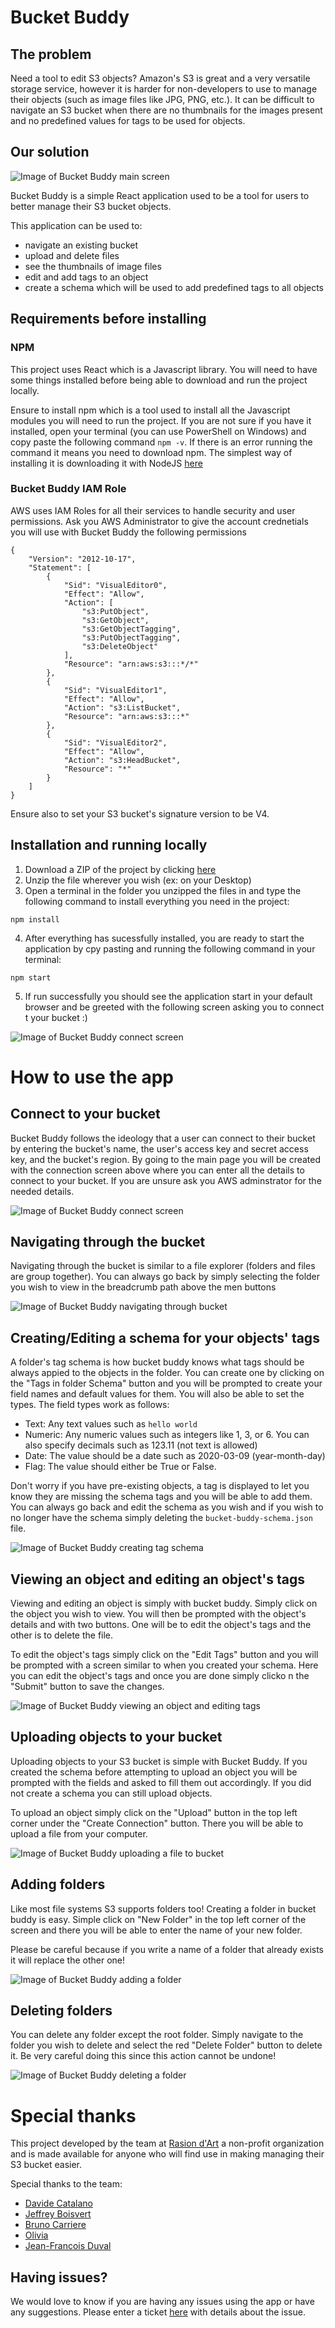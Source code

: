 # Bucket Buddy

## The problem

Need a tool to edit S3 objects? Amazon's S3 is great and a very versatile storage service, however it is harder for non-developers to use to manage their objects (such as image files like JPG, PNG, etc.). It can be difficult to navigate an S3 bucket when there are no thumbnails for the images present and no predefined values for tags to be used for objects.

## Our solution

![Image of Bucket Buddy main screen](./public/bucket-buddy-main-screen.jpg)

Bucket Buddy is a simple React application used to be a tool for users to better manage their S3 bucket objects.

This application can be used to:

- navigate an existing bucket
- upload and delete files
- see the thumbnails of image files
- edit and add tags to an object
- create a schema which will be used to add predefined tags to all objects

## Requirements before installing

### NPM

This project uses React which is a Javascript library. You will need to have some things installed before being able to download and run the project locally.

Ensure to install npm which is a tool used to install all the Javascript modules you will need to run the project. If you are not sure if you have it installed, open your terminal (you can use PowerShell on Windows) and copy paste the following command `npm -v`. If there is an error running the command it means you need to download npm. The simplest way of installing it is downloading it with NodeJS [here](https://nodejs.org/en/)

### Bucket Buddy IAM Role

AWS uses IAM Roles for all their services to handle security and user permissions. Ask you AWS Administrator to give the account crednetials you will use with Bucket Buddy the following permissions

```
{
    "Version": "2012-10-17",
    "Statement": [
        {
            "Sid": "VisualEditor0",
            "Effect": "Allow",
            "Action": [
                "s3:PutObject",
                "s3:GetObject",
                "s3:GetObjectTagging",
                "s3:PutObjectTagging",
                "s3:DeleteObject"
            ],
            "Resource": "arn:aws:s3:::*/*"
        },
        {
            "Sid": "VisualEditor1",
            "Effect": "Allow",
            "Action": "s3:ListBucket",
            "Resource": "arn:aws:s3:::*"
        },
        {
            "Sid": "VisualEditor2",
            "Effect": "Allow",
            "Action": "s3:HeadBucket",
            "Resource": "*"
        }
    ]
}
```

Ensure also to set your S3 bucket's signature version to be V4.

## Installation and running locally

1. Download a ZIP of the project by clicking [here](https://github.com/js-montreal/bucketbuddy/archive/master.zip)
2. Unzip the file wherever you wish (ex: on your Desktop)
3. Open a terminal in the folder you unzipped the files in and type the following command to install everything you need in the project:

```
npm install
```

4. After everything has sucessfully installed, you are ready to start the application by cpy pasting and running the following command in your terminal:

```
npm start
```

5. If run successfully you should see the application start in your default browser and be greeted with the following screen asking you to connect t your bucket :)

![Image of Bucket Buddy connect screen](./public/connect-to-bucket-screen.jpg)

# How to use the app

## Connect to your bucket

Bucket Buddy follows the ideology that a user can connect to their bucket by entering the bucket's name, the user's access key and secret access key, and the bucket's region. By going to the main page you will be created with the connection screen above where you can enter all the details to connect to your bucket. If you are unsure ask you AWS adminstrator for the needed details.

![Image of Bucket Buddy connect screen](./public/connect-to-bucket.gif)

## Navigating through the bucket

Navigating through the bucket is similar to a file explorer (folders and files are group together). You can always go back by simply selecting the folder you wish to view in the breadcrumb path above the men buttons

![Image of Bucket Buddy navigating through bucket](./public/navigating-in-bucket.gif)

## Creating/Editing a schema for your objects' tags

A folder's tag schema is how bucket buddy knows what tags should be always appied to the objects in the folder. You can create one by clicking on the "Tags in folder Schema" button and you will be prompted to create your field names and default values for them. You will also be able to set the types. The field types work as follows:

- Text: Any text values such as `hello world`
- Numeric: Any numeric values such as integers like 1, 3, or 6. You can also specify decimals such as 123.11 (not text is allowed)
- Date: The value should be a date such as 2020-03-09 (year-month-day)
- Flag: The value should either be True or False.

Don't worry if you have pre-existing objects, a tag is displayed to let you know they are missing the schema tags and you will be able to add them. You can always go back and edit the schema as you wish and if you wish to no longer have the schema simply deleting the `bucket-buddy-schema.json` file.

![Image of Bucket Buddy creating tag schema](./public/create-schema.gif)

## Viewing an object and editing an object's tags

Viewing and editing an object is simply with bucket buddy. Simply click on the object you wish to view. You will then be prompted with the object's details and with two buttons. One will be to edit the object's tags and the other is to delete the file.

To edit the object's tags simply click on the "Edit Tags" button and you will be prompted with a screen similar to when you created your schema. Here you can edit the object's tags and once you are done simply clicko n the "Submit" button to save the changes.

![Image of Bucket Buddy viewing an object and editing tags](./public/view-and-edit-object.gif)

## Uploading objects to your bucket

Uploading objects to your S3 bucket is simple with Bucket Buddy. If you created the schema before attempting to upload an object you will be prompted with the fields and asked to fill them out accordingly. If you did not create a schema you can still upload objects.

To upload an object simply click on the "Upload" button in the top left corner under the "Create Connection" button. There you will be able to upload a file from your computer.

![Image of Bucket Buddy uploading a file to bucket](./public/upload-object.gif)

## Adding folders

Like most file systems S3 supports folders too! Creating a folder in bucket buddy is easy. Simple click on "New Folder" in the top left corner of the screen and there you will be able to enter the name of your new folder.

Please be careful because if you write a name of a folder that already exists it will replace the other one!

![Image of Bucket Buddy adding a folder](./public/add-folder.gif)

## Deleting folders

You can delete any folder except the root folder. Simply navigate to the folder you wish to delete and select the red "Delete Folder" button to delete it. Be very careful doing this since this action cannot be undone!

![Image of Bucket Buddy deleting a folder](./public/delete-folder.gif)

# Special thanks

This project developed by the team at [Rasion d'Art](https://www.raisondart.org/) a non-profit organization and is made available for anyone who will find use in making managing their S3 bucket easier.

Special thanks to the team:

- [Davide Catalano](https://github.com/Davescat)
- [Jeffrey Boisvert](https://github.com/jdboisvert)
- [Bruno Carriere](https://github.com/bruno-c)
- [Olivia](https://github.com/olioli)
- [Jean-Francois Duval](https://github.com/gsquad-jfduval)

## Having issues?

We would love to know if you are having any issues using the app or have any suggestions. Please enter a ticket [here](https://github.com/js-montreal/bucketbuddy/issues) with details about the issue.
